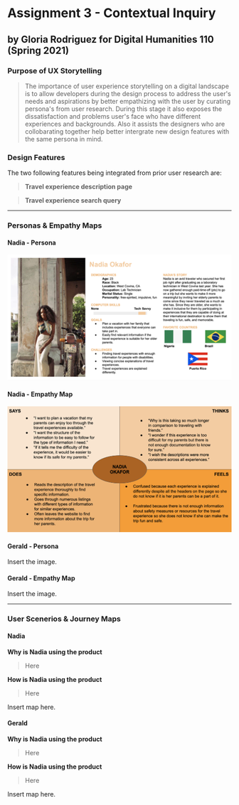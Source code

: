 # Assignment 3 - Contextual Inquiry 
## by Gloria Rodriguez for Digital Humanities 110 (Spring 2021)

### Purpose of UX Storytelling 
> The importance of user experience storytelling on a digital landscape is to allow developers during the design process to address the user's needs and aspirations by better empathizing with the user by curating persona's from user research. During this stage it also exposes the dissatisfaction and problems user's face who have different experiences and backgrounds. Also it assists the designers who are collobarating together help better intergrate new design features with the same persona in mind. 

### Design Features 
The two following features being integrated from prior user research are:
> **Travel experience description page**

> **Travel experience search query**

---

### Personas & Empathy Maps

#### Nadia - Persona
<img src="./images/NADIAPERSONA.png" width=700px>

#### Nadia - Empathy Map
<img src="./images/NADIAEM.png" width=700px>

#### Gerald - Persona
Insert the image.

#### Gerald - Empathy Map
Insert the image. 

---
### User Scenerios & Journey Maps

#### Nadia 
**Why is Nadia using the product** 
> Here

**How is Nadia using the product** 
> Here

Insert map here.

#### Gerald 
**Why is Nadia using the product** 
> Here

**How is Nadia using the product** 
> Here

Insert map here.
